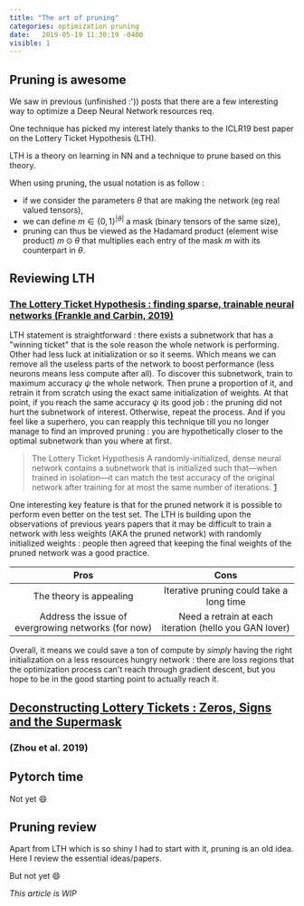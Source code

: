```yaml
---
title: "The art of pruning"
categories: optimization pruning
date:   2019-05-19 11:30:19 -0400
visible: 1
---
```


## Pruning is awesome

We saw in previous (unfinished :')) posts that there are a few interesting way to optimize a Deep Neural Network resources req.

One technique has picked my interest lately thanks to the ICLR19 best paper on the Lottery Ticket Hypothesis (LTH). 

LTH is a theory on learning in NN and a technique to prune based on this theory. 

When using pruning, the usual notation is as follow :
- if we consider the parameters $\theta$ that are making the network (eg real valued tensors),
- we can define $m \in \{0,1\}^{|\theta|}$ a mask (binary tensors of the same size),
- pruning can thus be viewed as the Hadamard product (element wise product) $m \odot \theta$ that multiplies each entry of the mask $m$ with its counterpart in $\theta$.

## Reviewing LTH
### [The Lottery Ticket Hypothesis : finding sparse, trainable neural networks (Frankle and Carbin, 2019)][1]
LTH statement is straightforward : there exists a subnetwork that has a "winning ticket" that is the sole reason the whole network is performing. Other had less luck at initialization or so it seems. Which means we can remove all the useless parts of the network to boost performance (less neurons means less compute after all). To discover this subnetwork, train to maximum accuracy $\psi$ the whole network. Then prune a proportion of it, and retrain it from scratch using the exact same initialization of weights. At that point, if you reach the same accuracy $\psi$ its good job : the pruning did not hurt the subnetwork of interest. Otherwise, repeat the process. And if you feel like a superhero, you can reapply this technique till you no longer manage to find an improved pruning : you are hypothetically closer to the optimal subnetwork than you where at first.

>The Lottery Ticket Hypothesis
>A randomly-initialized, dense neural network contains a subnetwork that is initialized such that—when trained in isolation—it can match the test accuracy of the original network after training for at most the same number of iterations. [1]

One interesting key feature is that for the pruned network it is possible to perform even better on the test set. The LTH is building upon the observations of previous years papers that it may be difficult to train a network with less weights (AKA the pruned network) with randomly initialized weights : people then agreed that keeping the final weights of the pruned network was a good practice. 
 
| **Pros** | **Cons** |
|:----:|:----:|
|The theory is appealing|Iterative pruning could take a long time|
|Address the issue of evergrowing networks (for now)|Need a retrain at each iteration (hello you GAN lover)|

Overall, it means we could save a ton of compute by *simply* having the right initialization on a less resources hungry network : there are loss regions that the optimization process can't reach through gradient descent, but you hope to be in the good starting point to actually reach it.

## [Deconstructing Lottery Tickets : Zeros, Signs and the Supermask][2]
### (Zhou et al. 2019) 



## Pytorch time
Not yet :smile:

## Pruning review
Apart from LTH which is so shiny I had to start with it, pruning is an old idea. Here I review the essential ideas/papers.

But not yet :smile:

[1]: https://arxiv.org/pdf/1803.03635.pdf
[2]: https://arxiv.org/pdf/1905.01067.pdf

*This article is WIP*
